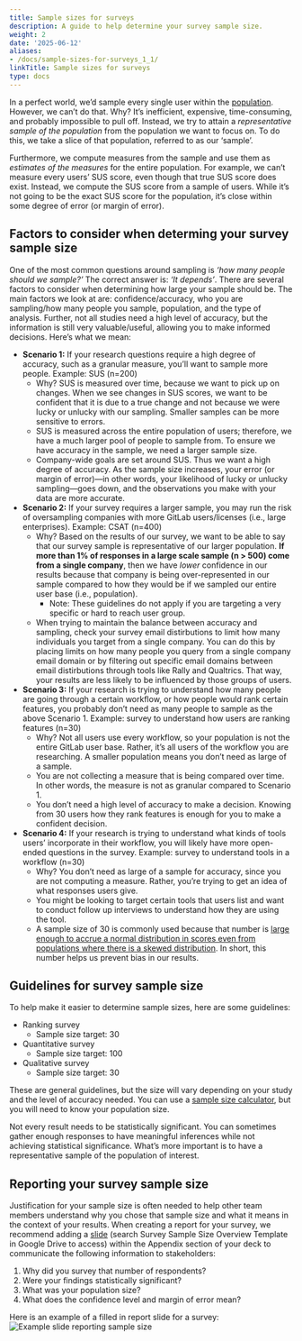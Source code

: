 ```yaml
---
title: Sample sizes for surveys
description: A guide to help determine your survey sample size.
weight: 2
date: '2025-06-12'
aliases:
- /docs/sample-sizes-for-surveys_1_1/
linkTitle: Sample sizes for surveys
type: docs
---
```


In a perfect world, we’d sample every single user within the [population](https://statsandr.com/blog/what-is-the-difference-between-population-and-sample/).  However, we can’t do that. Why? It’s inefficient, expensive, time-consuming, and probably impossible to pull off.  Instead, we try to attain a *representative sample of the population* from the population we want to focus on. To do this, we take a slice of that population, referred to as our ‘sample’.

Furthermore, we compute measures from the sample and use them as *estimates of the measures* for the entire population. For example, we can’t measure every users’ SUS score, even though that true SUS score does exist. Instead, we compute the SUS score from a sample of users. While it’s not going to be the exact SUS score for the population, it’s close within some degree of error (or margin of error).

## Factors to consider when determing your survey sample size

One of the most common questions around sampling is *‘how many people should we sample?’*  The correct answer is: *‘It depends’*. There are several factors to consider when determining how large your sample should be. The main factors we look at are: confidence/accuracy, who you are sampling/how many people you sample, population, and the type of analysis. Further, not all studies need a high level of accuracy, but the information is still very valuable/useful, allowing you to make informed decisions. Here’s what we mean:

- **Scenario 1:** If your research questions require a high degree of accuracy, such as a granular measure, you’ll want to sample more people. Example: SUS (n=200)
  - Why? SUS is measured over time, because we want to pick up on changes. When we see changes in SUS scores, we want to be confident that it is due to a true change and not because we were lucky or unlucky with our sampling. Smaller samples can be more sensitive to errors.
  - SUS is measured across the entire population of users; therefore, we have a much larger pool of people to sample from. To ensure we have accuracy in the sample, we need a larger sample size.
  - Company-wide goals are set around SUS. Thus we want a high degree of accuracy. As the sample size increases, your error (or margin of error)—in other words, your likelihood of lucky or unlucky sampling—goes down, and the observations you make with your data are more accurate.
- **Scenario 2:** If your survey requires a larger sample, you may run the risk of oversampling companies with more GitLab users/licenses (i.e., large enterprises). Example: CSAT (n=400)
  - Why? Based on the results of our survey, we want to be able to say that our survey sample is representative of our larger population. **If more than 1% of responses in a large scale sample (n > 500) come from a single company**, then we have *lower* confidence in our results because that company is being over-represented in our sample compared to how they would be if we sampled our entire user base (i.e., population).
    - Note: These guidelines do not apply if you are targeting a very specific or hard to reach user group.
  - When trying to maintain the balance between accuracy and sampling, check your survey email distirbutions to limit how many individuals you target from a single company. You can do this by placing limits on how many people you query from a single company email domain or by filtering out specific email domains between email distirbutions through tools like Rally and Qualtrics. That way, your results are less likely to be influenced by those groups of users.
- **Scenario 3:** If your research is trying to understand how many people are going through a certain workflow, or how people would rank certain features, you probably don’t need as many people to sample as the above Scenario 1. Example: survey to understand how users are ranking features (n=30)
  - Why? Not all users use every workflow, so your population is not the entire GitLab user base. Rather, it’s all users of the workflow you are researching. A smaller population means you don’t need as large of a sample.
  - You are not collecting a measure that is being compared over time. In other words, the measure is not as granular compared to Scenario 1.
  - You don’t need a high level of accuracy to make a decision. Knowing from 30 users how they rank features is enough for you to make a confident decision.
- **Scenario 4:** If your research is trying to understand what kinds of tools users’ incorporate in their workflow, you will likely have more open-ended questions in the survey. Example: survey to understand tools in a workflow (n=30)
  - Why?  You don’t need as large of a sample for accuracy, since you are not computing a measure. Rather, you’re trying to get an idea of what responses users give.
  - You might be looking to target certain tools that users list and want to conduct follow up interviews to understand how they are using the tool.
  - A sample size of 30 is commonly used because that number is [large enough to accrue a normal distribution in scores even from populations where there is a skewed distribution](https://www.ncbi.nlm.nih.gov/pmc/articles/PMC5370305/). In short, this number helps us prevent bias in our results.

## Guidelines for survey sample size

To help make it easier to determine sample sizes, here are some guidelines:

- Ranking survey
  - Sample size target: 30
- Quantitative survey
  - Sample size target: 100
- Qualitative survey
  - Sample size target: 30

These are general guidelines, but the size will vary depending on your study and the level of accuracy needed. You can use a [sample size calculator](https://www.qualtrics.com/blog/calculating-sample-size/), but you will need to know your population size.

Not every result needs to be statistically significant. You can sometimes gather enough responses to have meaningful inferences while not achieving statistical significance. What’s more important is to have a representative sample of the population of interest.

## Reporting your survey sample size

Justification for your sample size is often needed to help other team members understand why you chose that sample size and what it means in the context of your results. When creating a report for your survey, we recommend adding a [slide](https://docs.google.com/presentation/d/1DbZpSovUe-HE-d3-madXk8jBZwCLwvy0yt5Da0Wr5f4/copy) (search Survey Sample Size Overview Template in Google Drive to access) within the Appendix section of your deck to communicate the following information to stakeholders:

1. Why did you survey that number of respondents?
2. Were your findings statistically significant?
3. What was your population size?
4. What does the confidence level and margin of error mean?

Here is an example of a filled in report slide for a survey:
![Example slide reporting sample size](/handbook/product/ux/ux-research/surveys/Example_slide_reporting_sample_size1.png)
